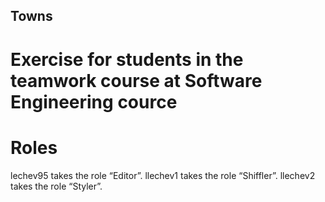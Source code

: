 ## Towns
# Exercise for students in the teamwork course at Software Engineering cource

# Roles
  lechev95 takes the role “Editor”.
  llechev1 takes the role “Shiffler”.
  llechev2 takes the role “Styler”.
